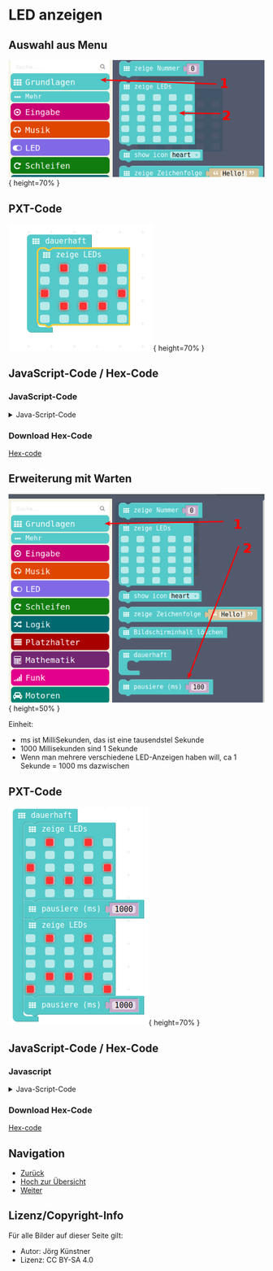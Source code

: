 # LED anzeigen

## Auswahl aus Menu

![LED anzeigen Menu](pics/LedAnzeigenMenu.png){ height=70% }

## PXT-Code

![LED anzeigen](pics/LedAnzeigen.png){ height=70% }


## JavaScript-Code / Hex-Code
### JavaScript-Code

<details>
 <summary>Java-Script-Code</summary>

```js
basic.forever(() => {
    basic.showLeds(`
        . # . # .
        . . . . .
        # . . . #
        . # # # .
        . . . . .
        `)
})
```
</details>

### Download Hex-Code

[Hex-code](code/mini-LedAnzeigen.hex)

## Erweiterung mit Warten

![Pause einfuegen Menu](pics/PausenMenu.png){ height=50% }


Einheit: 

* ms ist MilliSekunden, das ist eine tausendstel Sekunde
* 1000 Millisekunden sind 1 Sekunde
* Wenn man mehrere verschiedene LED-Anzeigen haben will, ca 1 Sekunde = 1000 ms dazwischen


## PXT-Code

![LED anzeigen mit Pause](pics/LedAnzeigenMitPause.png){ height=70% }


## JavaScript-Code / Hex-Code
### Javascript
<details>
 <summary>Java-Script-Code</summary>

```js
basic.forever(() => {
    basic.showLeds(`
        . # . # .
        . . . . .
        # . . . #
        . # # # .
        . . . . .
        `)
    basic.pause(1000)
    basic.showLeds(`
        . # . # .
        . . . . .
        . . . . .
        . # # # .
        # . . . #
        `)
    basic.pause(1000)
})

```
</details>

### Download Hex-Code

[Hex-code](code/mini-LedAnzeigenMitPause.hex)

## Navigation


* [Zurück](../01_02_Start_Simulator/README.md)  
* [Hoch zur Übersicht](../README.md)  
* [Weiter ](../01_04_Programm_Auf_Calliope_Laden/README.md)


## Lizenz/Copyright-Info
Für alle Bilder auf dieser Seite gilt:

*  Autor: Jörg Künstner
* Lizenz: CC BY-SA 4.0

